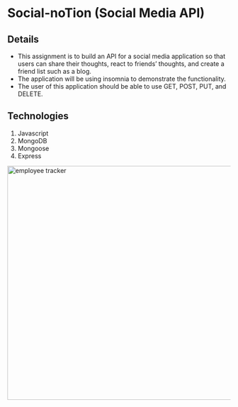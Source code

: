 # Social-noTion (Social Media API)

## Details
* This assignment is to build an API for a social media application so that users can share their thoughts, react to friends’ thoughts, and create a friend list such as a blog.
* The application will be using insomnia to demonstrate the functionality. 
* The user of this application should be able to use GET, POST, PUT, and DELETE.


## Technologies
1. Javascript
2. MongoDB
3. Mongoose
4. Express




<img width="528" alt="employee tracker" src="https://github.com/hngreenberg/Social-noTion/assets/119267074/3f677507-3963-4a9f-9669-7610d14e86a9">




